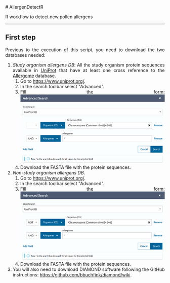 <div style="text-align: justify">
# AllergenDetectR

R workflow to detect new pollen allergens

***

## First step

Previous to the execution of this script, you need to download the two databases needed:

1. <i>Study organism allergens DB</i>: All the study organism protein sequences available in [UniProt](https://www.uniprot.org/) that have at least one cross reference to the [Allergome](https://www.uniprot.org/) database.
	1. Go to <https://www.uniprot.org/>.
	1. In the search toolbar select "Advanced".
	1. Fill the form:
	![alt text](olive_allergens_DB.png)
	1. Download the FASTA file with the protein sequences.
1. <i>Non-study organism allergens DB</i>.
	1. Go to <https://www.uniprot.org/>.
	1. In the search toolbar select "Advanced".
	1. Fill the form:
	![alt text](non_olive_allergens_DB.png)
	1. Download the FASTA file with the protein sequences.
1. You will also need to download DIAMOND software following the GitHub instructions: <https://github.com/bbuchfink/diamond/wiki>.
</div>
